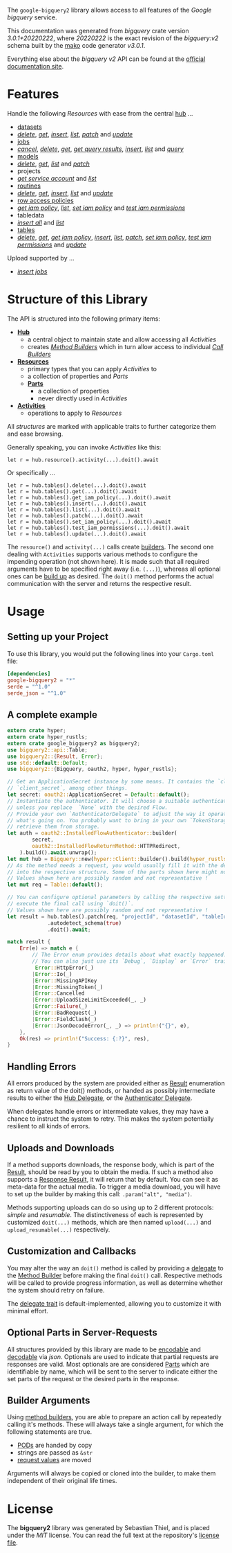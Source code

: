 <!---
DO NOT EDIT !
This file was generated automatically from 'src/mako/api/README.md.mako'
DO NOT EDIT !
-->
The `google-bigquery2` library allows access to all features of the *Google bigquery* service.

This documentation was generated from *bigquery* crate version *3.0.1+20220222*, where *20220222* is the exact revision of the *bigquery:v2* schema built by the [mako](http://www.makotemplates.org/) code generator *v3.0.1*.

Everything else about the *bigquery* *v2* API can be found at the
[official documentation site](https://cloud.google.com/bigquery/).
# Features

Handle the following *Resources* with ease from the central [hub](https://docs.rs/google-bigquery2/3.0.1+20220222/google_bigquery2/Bigquery) ... 

* [datasets](https://docs.rs/google-bigquery2/3.0.1+20220222/google_bigquery2/api::Dataset)
 * [*delete*](https://docs.rs/google-bigquery2/3.0.1+20220222/google_bigquery2/api::DatasetDeleteCall), [*get*](https://docs.rs/google-bigquery2/3.0.1+20220222/google_bigquery2/api::DatasetGetCall), [*insert*](https://docs.rs/google-bigquery2/3.0.1+20220222/google_bigquery2/api::DatasetInsertCall), [*list*](https://docs.rs/google-bigquery2/3.0.1+20220222/google_bigquery2/api::DatasetListCall), [*patch*](https://docs.rs/google-bigquery2/3.0.1+20220222/google_bigquery2/api::DatasetPatchCall) and [*update*](https://docs.rs/google-bigquery2/3.0.1+20220222/google_bigquery2/api::DatasetUpdateCall)
* [jobs](https://docs.rs/google-bigquery2/3.0.1+20220222/google_bigquery2/api::Job)
 * [*cancel*](https://docs.rs/google-bigquery2/3.0.1+20220222/google_bigquery2/api::JobCancelCall), [*delete*](https://docs.rs/google-bigquery2/3.0.1+20220222/google_bigquery2/api::JobDeleteCall), [*get*](https://docs.rs/google-bigquery2/3.0.1+20220222/google_bigquery2/api::JobGetCall), [*get query results*](https://docs.rs/google-bigquery2/3.0.1+20220222/google_bigquery2/api::JobGetQueryResultCall), [*insert*](https://docs.rs/google-bigquery2/3.0.1+20220222/google_bigquery2/api::JobInsertCall), [*list*](https://docs.rs/google-bigquery2/3.0.1+20220222/google_bigquery2/api::JobListCall) and [*query*](https://docs.rs/google-bigquery2/3.0.1+20220222/google_bigquery2/api::JobQueryCall)
* [models](https://docs.rs/google-bigquery2/3.0.1+20220222/google_bigquery2/api::Model)
 * [*delete*](https://docs.rs/google-bigquery2/3.0.1+20220222/google_bigquery2/api::ModelDeleteCall), [*get*](https://docs.rs/google-bigquery2/3.0.1+20220222/google_bigquery2/api::ModelGetCall), [*list*](https://docs.rs/google-bigquery2/3.0.1+20220222/google_bigquery2/api::ModelListCall) and [*patch*](https://docs.rs/google-bigquery2/3.0.1+20220222/google_bigquery2/api::ModelPatchCall)
* projects
 * [*get service account*](https://docs.rs/google-bigquery2/3.0.1+20220222/google_bigquery2/api::ProjectGetServiceAccountCall) and [*list*](https://docs.rs/google-bigquery2/3.0.1+20220222/google_bigquery2/api::ProjectListCall)
* [routines](https://docs.rs/google-bigquery2/3.0.1+20220222/google_bigquery2/api::Routine)
 * [*delete*](https://docs.rs/google-bigquery2/3.0.1+20220222/google_bigquery2/api::RoutineDeleteCall), [*get*](https://docs.rs/google-bigquery2/3.0.1+20220222/google_bigquery2/api::RoutineGetCall), [*insert*](https://docs.rs/google-bigquery2/3.0.1+20220222/google_bigquery2/api::RoutineInsertCall), [*list*](https://docs.rs/google-bigquery2/3.0.1+20220222/google_bigquery2/api::RoutineListCall) and [*update*](https://docs.rs/google-bigquery2/3.0.1+20220222/google_bigquery2/api::RoutineUpdateCall)
* [row access policies](https://docs.rs/google-bigquery2/3.0.1+20220222/google_bigquery2/api::RowAccessPolicy)
 * [*get iam policy*](https://docs.rs/google-bigquery2/3.0.1+20220222/google_bigquery2/api::RowAccessPolicyGetIamPolicyCall), [*list*](https://docs.rs/google-bigquery2/3.0.1+20220222/google_bigquery2/api::RowAccessPolicyListCall), [*set iam policy*](https://docs.rs/google-bigquery2/3.0.1+20220222/google_bigquery2/api::RowAccessPolicySetIamPolicyCall) and [*test iam permissions*](https://docs.rs/google-bigquery2/3.0.1+20220222/google_bigquery2/api::RowAccessPolicyTestIamPermissionCall)
* tabledata
 * [*insert all*](https://docs.rs/google-bigquery2/3.0.1+20220222/google_bigquery2/api::TabledataInsertAllCall) and [*list*](https://docs.rs/google-bigquery2/3.0.1+20220222/google_bigquery2/api::TabledataListCall)
* [tables](https://docs.rs/google-bigquery2/3.0.1+20220222/google_bigquery2/api::Table)
 * [*delete*](https://docs.rs/google-bigquery2/3.0.1+20220222/google_bigquery2/api::TableDeleteCall), [*get*](https://docs.rs/google-bigquery2/3.0.1+20220222/google_bigquery2/api::TableGetCall), [*get iam policy*](https://docs.rs/google-bigquery2/3.0.1+20220222/google_bigquery2/api::TableGetIamPolicyCall), [*insert*](https://docs.rs/google-bigquery2/3.0.1+20220222/google_bigquery2/api::TableInsertCall), [*list*](https://docs.rs/google-bigquery2/3.0.1+20220222/google_bigquery2/api::TableListCall), [*patch*](https://docs.rs/google-bigquery2/3.0.1+20220222/google_bigquery2/api::TablePatchCall), [*set iam policy*](https://docs.rs/google-bigquery2/3.0.1+20220222/google_bigquery2/api::TableSetIamPolicyCall), [*test iam permissions*](https://docs.rs/google-bigquery2/3.0.1+20220222/google_bigquery2/api::TableTestIamPermissionCall) and [*update*](https://docs.rs/google-bigquery2/3.0.1+20220222/google_bigquery2/api::TableUpdateCall)


Upload supported by ...

* [*insert jobs*](https://docs.rs/google-bigquery2/3.0.1+20220222/google_bigquery2/api::JobInsertCall)



# Structure of this Library

The API is structured into the following primary items:

* **[Hub](https://docs.rs/google-bigquery2/3.0.1+20220222/google_bigquery2/Bigquery)**
    * a central object to maintain state and allow accessing all *Activities*
    * creates [*Method Builders*](https://docs.rs/google-bigquery2/3.0.1+20220222/google_bigquery2/client::MethodsBuilder) which in turn
      allow access to individual [*Call Builders*](https://docs.rs/google-bigquery2/3.0.1+20220222/google_bigquery2/client::CallBuilder)
* **[Resources](https://docs.rs/google-bigquery2/3.0.1+20220222/google_bigquery2/client::Resource)**
    * primary types that you can apply *Activities* to
    * a collection of properties and *Parts*
    * **[Parts](https://docs.rs/google-bigquery2/3.0.1+20220222/google_bigquery2/client::Part)**
        * a collection of properties
        * never directly used in *Activities*
* **[Activities](https://docs.rs/google-bigquery2/3.0.1+20220222/google_bigquery2/client::CallBuilder)**
    * operations to apply to *Resources*

All *structures* are marked with applicable traits to further categorize them and ease browsing.

Generally speaking, you can invoke *Activities* like this:

```Rust,ignore
let r = hub.resource().activity(...).doit().await
```

Or specifically ...

```ignore
let r = hub.tables().delete(...).doit().await
let r = hub.tables().get(...).doit().await
let r = hub.tables().get_iam_policy(...).doit().await
let r = hub.tables().insert(...).doit().await
let r = hub.tables().list(...).doit().await
let r = hub.tables().patch(...).doit().await
let r = hub.tables().set_iam_policy(...).doit().await
let r = hub.tables().test_iam_permissions(...).doit().await
let r = hub.tables().update(...).doit().await
```

The `resource()` and `activity(...)` calls create [builders][builder-pattern]. The second one dealing with `Activities` 
supports various methods to configure the impending operation (not shown here). It is made such that all required arguments have to be 
specified right away (i.e. `(...)`), whereas all optional ones can be [build up][builder-pattern] as desired.
The `doit()` method performs the actual communication with the server and returns the respective result.

# Usage

## Setting up your Project

To use this library, you would put the following lines into your `Cargo.toml` file:

```toml
[dependencies]
google-bigquery2 = "*"
serde = "^1.0"
serde_json = "^1.0"
```

## A complete example

```Rust
extern crate hyper;
extern crate hyper_rustls;
extern crate google_bigquery2 as bigquery2;
use bigquery2::api::Table;
use bigquery2::{Result, Error};
use std::default::Default;
use bigquery2::{Bigquery, oauth2, hyper, hyper_rustls};

// Get an ApplicationSecret instance by some means. It contains the `client_id` and 
// `client_secret`, among other things.
let secret: oauth2::ApplicationSecret = Default::default();
// Instantiate the authenticator. It will choose a suitable authentication flow for you, 
// unless you replace  `None` with the desired Flow.
// Provide your own `AuthenticatorDelegate` to adjust the way it operates and get feedback about 
// what's going on. You probably want to bring in your own `TokenStorage` to persist tokens and
// retrieve them from storage.
let auth = oauth2::InstalledFlowAuthenticator::builder(
        secret,
        oauth2::InstalledFlowReturnMethod::HTTPRedirect,
    ).build().await.unwrap();
let mut hub = Bigquery::new(hyper::Client::builder().build(hyper_rustls::HttpsConnector::with_native_roots()), auth);
// As the method needs a request, you would usually fill it with the desired information
// into the respective structure. Some of the parts shown here might not be applicable !
// Values shown here are possibly random and not representative !
let mut req = Table::default();

// You can configure optional parameters by calling the respective setters at will, and
// execute the final call using `doit()`.
// Values shown here are possibly random and not representative !
let result = hub.tables().patch(req, "projectId", "datasetId", "tableId")
             .autodetect_schema(true)
             .doit().await;

match result {
    Err(e) => match e {
        // The Error enum provides details about what exactly happened.
        // You can also just use its `Debug`, `Display` or `Error` traits
         Error::HttpError(_)
        |Error::Io(_)
        |Error::MissingAPIKey
        |Error::MissingToken(_)
        |Error::Cancelled
        |Error::UploadSizeLimitExceeded(_, _)
        |Error::Failure(_)
        |Error::BadRequest(_)
        |Error::FieldClash(_)
        |Error::JsonDecodeError(_, _) => println!("{}", e),
    },
    Ok(res) => println!("Success: {:?}", res),
}

```
## Handling Errors

All errors produced by the system are provided either as [Result](https://docs.rs/google-bigquery2/3.0.1+20220222/google_bigquery2/client::Result) enumeration as return value of
the doit() methods, or handed as possibly intermediate results to either the 
[Hub Delegate](https://docs.rs/google-bigquery2/3.0.1+20220222/google_bigquery2/client::Delegate), or the [Authenticator Delegate](https://docs.rs/yup-oauth2/*/yup_oauth2/trait.AuthenticatorDelegate.html).

When delegates handle errors or intermediate values, they may have a chance to instruct the system to retry. This 
makes the system potentially resilient to all kinds of errors.

## Uploads and Downloads
If a method supports downloads, the response body, which is part of the [Result](https://docs.rs/google-bigquery2/3.0.1+20220222/google_bigquery2/client::Result), should be
read by you to obtain the media.
If such a method also supports a [Response Result](https://docs.rs/google-bigquery2/3.0.1+20220222/google_bigquery2/client::ResponseResult), it will return that by default.
You can see it as meta-data for the actual media. To trigger a media download, you will have to set up the builder by making
this call: `.param("alt", "media")`.

Methods supporting uploads can do so using up to 2 different protocols: 
*simple* and *resumable*. The distinctiveness of each is represented by customized 
`doit(...)` methods, which are then named `upload(...)` and `upload_resumable(...)` respectively.

## Customization and Callbacks

You may alter the way an `doit()` method is called by providing a [delegate](https://docs.rs/google-bigquery2/3.0.1+20220222/google_bigquery2/client::Delegate) to the 
[Method Builder](https://docs.rs/google-bigquery2/3.0.1+20220222/google_bigquery2/client::CallBuilder) before making the final `doit()` call. 
Respective methods will be called to provide progress information, as well as determine whether the system should 
retry on failure.

The [delegate trait](https://docs.rs/google-bigquery2/3.0.1+20220222/google_bigquery2/client::Delegate) is default-implemented, allowing you to customize it with minimal effort.

## Optional Parts in Server-Requests

All structures provided by this library are made to be [encodable](https://docs.rs/google-bigquery2/3.0.1+20220222/google_bigquery2/client::RequestValue) and 
[decodable](https://docs.rs/google-bigquery2/3.0.1+20220222/google_bigquery2/client::ResponseResult) via *json*. Optionals are used to indicate that partial requests are responses 
are valid.
Most optionals are are considered [Parts](https://docs.rs/google-bigquery2/3.0.1+20220222/google_bigquery2/client::Part) which are identifiable by name, which will be sent to 
the server to indicate either the set parts of the request or the desired parts in the response.

## Builder Arguments

Using [method builders](https://docs.rs/google-bigquery2/3.0.1+20220222/google_bigquery2/client::CallBuilder), you are able to prepare an action call by repeatedly calling it's methods.
These will always take a single argument, for which the following statements are true.

* [PODs][wiki-pod] are handed by copy
* strings are passed as `&str`
* [request values](https://docs.rs/google-bigquery2/3.0.1+20220222/google_bigquery2/client::RequestValue) are moved

Arguments will always be copied or cloned into the builder, to make them independent of their original life times.

[wiki-pod]: http://en.wikipedia.org/wiki/Plain_old_data_structure
[builder-pattern]: http://en.wikipedia.org/wiki/Builder_pattern
[google-go-api]: https://github.com/google/google-api-go-client

# License
The **bigquery2** library was generated by Sebastian Thiel, and is placed 
under the *MIT* license.
You can read the full text at the repository's [license file][repo-license].

[repo-license]: https://github.com/Byron/google-apis-rsblob/main/LICENSE.md

